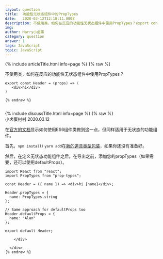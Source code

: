 ```yaml
---
layout: question
title:  功能性无状态组件中的PropTypes
date:   2020-03-12T12:18:11.000Z
description: 不使用类，如何在反应的功能性无状态组件中使用PropTypes？export const Header = (props) => (   <div>...
img: 
author: Harry小卤蛋
category: question
answer: 1
tags: JavaScript
topic: JavaScript
---
```

<div class="article-root">
  <div class="article">
    {% include articleTitle.html info=page %}
    {% raw %}
    <div class="article-content"><p><font style="vertical-align: inherit;"><font style="vertical-align: inherit;">不使用类，如何在反应的功能性无状态组件中使用PropTypes？</font></font></p>

<pre><code>export const Header = (props) =&gt; (<font></font>
   &lt;div&gt;hi&lt;/div&gt;<font></font>
)<font></font>
</code></pre></div>
    {% endraw %}
  </div>
  <p style="height: 0;width:0;overflow: hidden;"> 第1306篇《功能性无状态组件中的PropTypes》来自Winter(https://github.com/aiyld/aiyld.github.io)的站点</p>
  <div class="discuss-wrapper">
    {% include discussTitle.html info=page %}
    {% raw %}
    <div class="discuss-item">
        <div class="discuss-parent">
          <div class="discuss-meta">
            <span class="discuss-user">小卤蛋村村</span>
            <span class="discuss-time">2020.03.12</span>
          </div>
          <div class="discuss-comment"><p><font style="vertical-align: inherit;"><font style="vertical-align: inherit;">在</font></font><a href="https://facebook.github.io/react/docs/typechecking-with-proptypes.html" rel="noreferrer"><font style="vertical-align: inherit;"><font style="vertical-align: inherit;">官方的文档</font></font></a><font style="vertical-align: inherit;"><font style="vertical-align: inherit;">显示如何使用ES6组件类做到这一点，但同样适用于无状态的功能组件。</font></font></p>

<p><font style="vertical-align: inherit;"><font style="vertical-align: inherit;">首先，</font></font><code>npm install</code><font style="vertical-align: inherit;"><font style="vertical-align: inherit;">/ </font></font><code>yarn add</code><font style="vertical-align: inherit;"><font style="vertical-align: inherit;">在</font></font><a href="https://www.npmjs.com/package/prop-types" rel="noreferrer"><font style="vertical-align: inherit;"><font style="vertical-align: inherit;">新的道具类型包装</font></font></a><font style="vertical-align: inherit;"><font style="vertical-align: inherit;">，如果你还没有准备好。</font></font></p>

<p><font style="vertical-align: inherit;"><font style="vertical-align: inherit;">然后，在定义无状态功能组件之后，在导出之前，添加您的propTypes（如果需要，还可以使用defaultProps）。</font></font></p>

<pre><code>import React from "react";<font></font>
import PropTypes from "prop-types";<font></font>
<font></font>
const Header = ({ name }) =&gt; &lt;div&gt;hi {name}&lt;/div&gt;;<font></font>
<font></font>
Header.propTypes = {<font></font>
  name: PropTypes.string<font></font>
};<font></font>
<font></font>
// Same approach for defaultProps too<font></font>
Header.defaultProps = {<font></font>
  name: "Alan"<font></font>
};<font></font>
<font></font>
export default Header;<font></font>
</code></pre></div>
        </div>
        
      </div>
    {% endraw %}
  </div>
<div>
